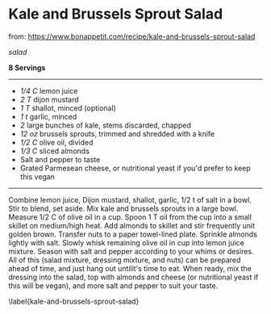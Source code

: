 # Kale and Brussels Sprout Salad

from: https://www.bonappetit.com/recipe/kale-and-brussels-sprout-salad

*salad*

**8 Servings**

---

- *1/4 C* lemon juice
- *2 T* dijon mustard
- *1 T* shallot, minced (optional)
- *1 t* garlic, minced
- *2* large bunches of kale, stems discarded, chapped
- *12 oz* brussels sprouts, trimmed and shredded with a knife
- *1/2 C* olive oil, divided
- *1/3 C* sliced almonds
- Salt and pepper to taste
- Grated Parmesean cheese, or nutritional yeast if you'd prefer to keep this
vegan

---

Combine lemon juice, Dijon mustard, shallot, garlic, 1/2 t of salt in a bowl.
Stir to blend, set aside. Mix kale and brussels sprouts in a large bowl. Measure
1/2 C of olive oil in a cup. Spoon 1 T oil from the cup into a small skillet on
medium/high heat. Add almonds to skillet and stir frequently unit golden brown.
Transfer nuts to a paper towel-lined plate. Sprinkle almonds lightly with salt.
Slowly whisk remaining olive oil in cup into lemon juice mixture. Season with
salt and pepper according to your whims or desires. All of this (salad mixture,
dressing mixture, and nuts) can be prepared ahead of time, and just hang out
untilit's time to eat. When ready, mix the dressing into the salad, top with
almonds and cheese (or nutritional yeast if this will be vegan), and more salt
and pepper to suit your taste.

\label{kale-and-brussels-sprout-salad}
